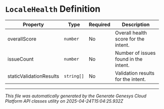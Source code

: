 # `LocaleHealth` Definition

| Property | Type | Required | Description |
|----------|------|----------|-------------|
| overallScore | `number` | No | Overall health score for the intent. |
| issueCount | `number` | No | Number of issues found in the intent. |
| staticValidationResults | `string[]` | No | Validation results for the intent. |

---

*This file was automatically generated by the Generate Genesys Cloud Platform API classes utility on 2025-04-24T15:04:25.932Z*